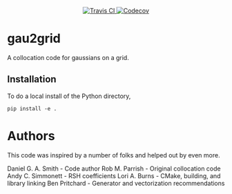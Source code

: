 <p align="center">
<a href="https://travis-ci.org/dgasmith/gau2grid">
  <img src="https://travis-ci.org/dgasmith/gau2grid.svg?branch=master" alt="Travis CI"/>
</a>
<a href="https://codecov.io/gh/dgasmith/gau2grid">
  <img src="https://codecov.io/gh/dgasmith/gau2grid/branch/master/graph/badge.svg" alt="Codecov" />
</a>
</p>

# gau2grid
A collocation code for gaussians on a grid.

## Installation
To do a local install of the Python directory,
```
pip install -e .
```


# Authors
This code was inspired by a number of folks and helped out by even more.

Daniel G. A. Smith - Code author
Rob M. Parrish - Original collocation code
Andy C. Simmonett - RSH coefficients
Lori A. Burns - CMake, building, and library linking
Ben Pritchard - Generator and vectorization recommendations

